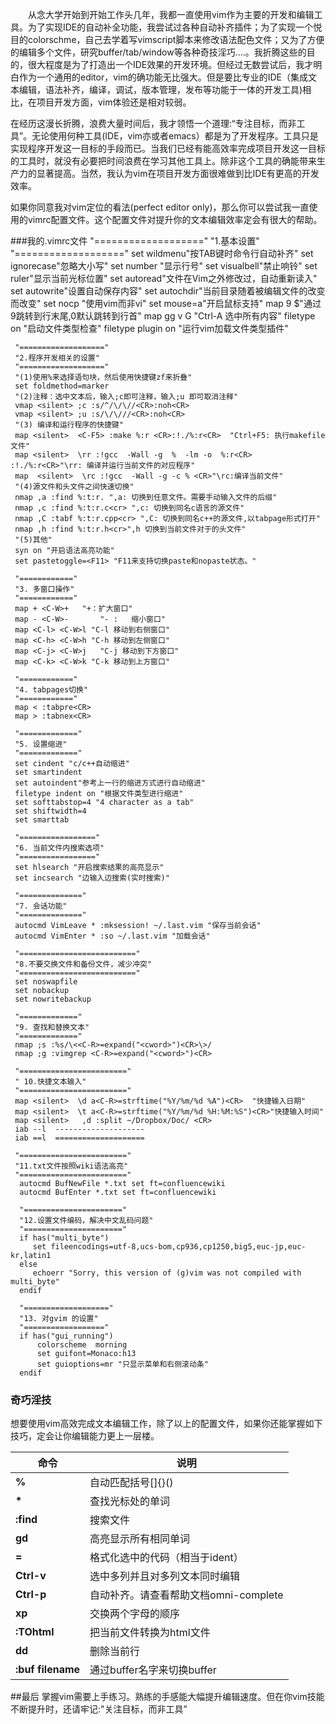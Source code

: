 　　从念大学开始到开始工作头几年，我都一直使用vim作为主要的开发和编辑工具。为了实现IDE的自动补全功能，我尝试过各种自动补齐插件；为了实现一个悦目的colorschme，自己去学着写vimscript脚本来修改语法配色文件；又为了方便的编辑多个文件，研究buffer/tab/window等各种奇技淫巧....。我折腾这些的目的，很大程度是为了打造出一个IDE效果的开发环境。但经过无数尝试后，我才明白作为一个通用的editor，vim的确功能无比强大。但是要比专业的IDE（集成文本编辑，语法补齐，编译，调试，版本管理，发布等功能于一体的开发工具)相比，在项目开发方面，vim体验还是相对较弱。

在经历这漫长折腾，浪费大量时间后，我才领悟一个道理:“专注目标，而非工具”。无论使用何种工具(IDE，vim亦或者emacs）都是为了开发程序。工具只是实现程序开发这一目标的手段而已。当我们已经有能高效率完成项目开发这一目标的工具时，就没有必要把时间浪费在学习其他工具上。除非这个工具的确能带来生产力的显著提高。当然，我认为vim在项目开发方面很难做到比IDE有更高的开发效率。

如果你同意我对vim定位的看法(perfect editor only)，那么你可以尝试我一直使用的vimrc配置文件。这个配置文件对提升你的文本编辑效率定会有很大的帮助。

###我的.vimrc文件
     "==================="
     "1.基本设置"
     "==================="
     set wildmenu"按TAB键时命令行自动补齐"
     set ignorecase"忽略大小写"
     set number "显示行号"
     set visualbell"禁止响铃"
     set ruler"显示当前光标位置"
     set autoread"文件在Vim之外修改过，自动重新读入"
     set autowrite"设置自动保存内容"
     set autochdir"当前目录随着被编辑文件的改变而改变"
     set nocp "使用vim而非vi"
     set mouse=a"开启鼠标支持"
     map 9 $"通过9跳转到行末尾,0默认跳转到行首"
     map <silent>  <C-A>  gg v G "Ctrl-A 选中所有内容"
     filetype on "启动文件类型检查"
     filetype plugin on "运行vim加载文件类型插件"
     
     "==================="
     "2.程序开发相关的设置"
     "==================="
     "(1)使用%来选择语句块，然后使用快捷键zf来折叠"
     set foldmethod=marker
     "(2)注释：选中文本后，输入;c即可注释，输入;u 即可取消注释"
     vmap <silent> ;c :s/^/\/\//<CR>:noh<CR>
     vmap <silent> ;u :s/\/\///<CR>:noh<CR>
     "(3) 编译和运行程序的快捷键"
     map <silent>  <C-F5> :make %:r <CR>:!./%:r<CR>  "Ctrl+F5: 执行makefile文件"
     map <silent>  \rr :!gcc  -Wall -g  %  -lm -o  %:r<CR> :!./%:r<CR>"\rr: 编译并运行当前文件的对应程序"
     map  <silent>  \rc :!gcc  -Wall -g -c % <CR>"\rc:编译当前文件"
     "(4)源文件和头文件之间快速切换"
     nmap ,a :find %:t:r. ",a: 切换到任意文件。需要手动输入文件的后缀"
     nmap ,c :find %:t:r.c<cr> ",c: 切换到同名c语言的源文件"
     nmap ,C :tabf %:t:r.cpp<cr> ",C: 切换到同名c++的源文件,以tabpage形式打开"
     nmap ,h :find %:t:r.h<cr>",h 切换到当前文件对于的头文件"
     "(5)其他"
     syn on "开启语法高亮功能"
     set pastetoggle=<F11> "F11来支持切换paste和nopaste状态。"
     
     "============"
     "3. 多窗口操作"
     "============"
     map + <C-W>+ 	"+：扩大窗口"
     map - <C-W>-		"- :   缩小窗口"
     map <C-l> <C-W>l "C-l 移动到右侧窗口"
     map <C-h> <C-W>h "C-h 移动到左侧窗口"
     map <C-j> <C-W>j   "C-j 移动到下方窗口"
     map <C-k> <C-W>k "C-k 移动到上方窗口"
     
     "============"
     "4. tabpages切换"
     "============"
     map < :tabpre<CR> 
     map > :tabnex<CR>
     
     "============="
     "5. 设置缩进"
     "============="
     set cindent "c/c++自动缩进"
     set smartindent
     set autoindent"参考上一行的缩进方式进行自动缩进"
     filetype indent on "根据文件类型进行缩进"
     set softtabstop=4 "4 character as a tab"
     set shiftwidth=4
     set smarttab 
     
     "================="
     "6. 当前文件内搜索选项"
     "================="
     set hlsearch "开启搜索结果的高亮显示"
     set incsearch "边输入边搜索(实时搜索)"
     
     "=============="
     "7. 会话功能"
     "=============="
     autocmd VimLeave * :mksession! ~/.last.vim "保存当前会话"
     autocmd VimEnter * :so ~/.last.vim "加载会话"
     
     "=========================="
     "8.不要交换文件和备份文件，减少冲突"
     "=========================="
     set noswapfile
     set nobackup
     set nowritebackup
     
     "============="
     "9. 查找和替换文本"
     "============="
     nmap ;s :%s/\<<C-R>=expand("<cword>")<CR>\>/
     nmap ;g :vimgrep <C-R>=expand("<cword>")<CR>
     
     "========================"
     " 10.快捷文本输入"
     "========================"
     map <silent>  \d a<C-R>=strftime("%Y/%m/%d %A")<CR>  "快捷输入日期"
     map <silent>  \t a<C-R>=strftime("%Y/%m/%d %H:%M:%S")<CR>"快捷输入时间"
     map <silent>   ,d :split ~/Dropbox/Doc/ <CR> 
     iab --l  -------------------- 
     iab ==l  ====================
     
     "========================"
     "11.txt文件按照wiki语法高亮"
     "========================"
      autocmd BufNewFile *.txt set ft=confluencewiki 
      autocmd BufEnter *.txt set ft=confluencewiki
     
      "======================"
      "12.设置文件编码，解决中文乱码问题"
      "======================"
      if has("multi_byte")
         set fileencodings=utf-8,ucs-bom,cp936,cp1250,big5,euc-jp,euc-kr,latin1
      else
         echoerr "Sorry, this version of (g)vim was not compiled with multi_byte"
      endif
     
      "==================="
      "13. 对gvim 的设置"
      "=================="
      if has("gui_running")
          colorscheme  morning
          set guifont=Monaco:h13
          set guioptions=mr "只显示菜单和右侧滚动条"
      endif

### 奇巧淫技
想要使用vim高效完成文本编辑工作，除了以上的配置文件，如果你还能掌握如下技巧，定会让你编辑能力更上一层楼。

命令				  |说明
-------- 		  | ------------
 __%__ 			  | 自动匹配括号[]{}()
 __*__			  | 查找光标处的单词
 __:find__		  | 搜索文件
 __gd__			  | 高亮显示所有相同单词
 __=__			  | 格式化选中的代码（相当于ident）
 __Ctrl-v__		  | 选中多列并且对多列文本同时编辑
 __Ctrl-p__		  | 自动补齐。请查看帮助文档omni-complete
 __xp__			  | 交换两个字母的顺序
 __:TOhtml__	  |把当前文件转换为html文件
 __dd__			  |删除当前行
 __:buf filename__|通过buffer名字来切换buffer
 
 
##最后
掌握vim需要上手练习。熟练的手感能大幅提升编辑速度。但在你vim技能不断提升时，还请牢记:"关注目标，而非工具”


